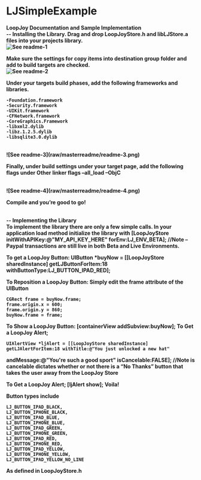 LJSimpleExample
===============

<b>LoopJoy Documentation and Sample Implementation<b>
<br/>
-- Installing the Library.
Drag and drop LoopJoyStore.h and libLJStore.a files into your projects library.
<br/>
![See readme-1](raw/master/readme/readme-1.png)

Make sure the settings for copy items into destination group folder and add to build targets are checked.
<br/>
![See readme-2](raw/master/readme/readme-2.png)

Under your targets build phases, add the following frameworks and libraries.

	-Foundation.framework
	-Security.framework 
	-UIKit.framework 
	-CFNetwork.framework 
	-CoreGraphics.Framework
	-libxml2.dylib 
	-libz.1.2.5.dylib 
	-libsqlite3.0.dylib
<br/>
![See readme-3](raw/masterreadme/readme-3.png)

Finally, under build settings under your target page, add the following flags under Other linker flags
–all_load –ObjC

<br/>
![See readme-4](raw/masterreadme/readme-4.png)

Compile and you’re good to go!
<br/><br/>


--  Implementing the Library
<br/>
To implement the library there are only a few simple calls. In your application load method initialize the library with
	[LoopJoyStore initWithAPIKey:@"MY_API_KEY_HERE" forEnv:LJ_ENV_BETA]; //Note – Paypal transactions are still live in both Beta and Live Environments.

To get a LoopJoy Button:
	UIButton *buyNow = [[LoopJoyStore sharedInstance] getLJButtonForItem:18 withButtonType:LJ_BUTTON_IPAD_RED];

To Reposition a LoopJoy Button: Simply edit the frame attribute of the UIButton
	
	CGRect frame = buyNow.frame; 
	frame.origin.x = 600; 
	frame.origin.y = 860; 
	buyNow.frame = frame;

To Show a LoopJoy Button:
	[containerView addSubview:buyNow];
To Get a LoopJoy Alert;

	UIAlertView *ljAlert = [[LoopJoyStore sharedInstance] getLJAlertForItem:18 withTitle:@"You just unlocked a new hat"
andMessage:@"You're such a good sport" isCancelable:FALSE];
	//Note is cancelable dictates whether or not there is a “No Thanks” button that takes the user away from the LoopJoy Store

To Get a LoopJoy Alert;
	[ljAlert show]; Voila!

Button types include

	LJ_BUTTON_IPAD_BLACK, 
	LJ_BUTTON_IPHONE_BLACK, 
	LJ_BUTTON_IPAD_BLUE, 
	LJ_BUTTON_IPHONE_BLUE, 
	LJ_BUTTON_IPAD_GREEN, 
	LJ_BUTTON_IPHONE_GREEN, 
	LJ_BUTTON_IPAD_RED, 
	LJ_BUTTON_IPHONE_RED, 
	LJ_BUTTON_IPAD_YELLOW, 
	LJ_BUTTON_IPHONE_YELLOW, 
	LJ_BUTTON_IPAD_YELLOW_NO_LINE

As defined in LoopJoyStore.h


